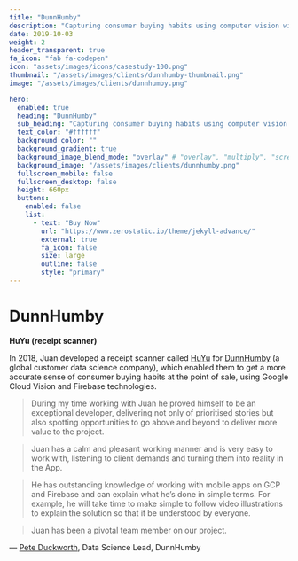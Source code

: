 ```yaml
---
title: "DunnHumby"
description: "Capturing consumer buying habits using computer vision with HuYu"
date: 2019-10-03
weight: 2
header_transparent: true
fa_icon: "fab fa-codepen"
icon: "assets/images/icons/casestudy-100.png"
thumbnail: "/assets/images/clients/dunnhumby-thumbnail.png"
image: "/assets/images/clients/dunnhumby.png"

hero:
  enabled: true
  heading: "DunnHumby"
  sub_heading: "Capturing consumer buying habits using computer vision with HuYu"
  text_color: "#ffffff"
  background_color: ""
  background_gradient: true
  background_image_blend_mode: "overlay" # "overlay", "multiply", "screen"
  background_image: "/assets/images/clients/dunnhumby.png"
  fullscreen_mobile: false
  fullscreen_desktop: false
  height: 660px
  buttons:
    enabled: false
    list:
      - text: "Buy Now"
        url: "https://www.zerostatic.io/theme/jekyll-advance/"
        external: true
        fa_icon: false
        size: large
        outline: false
        style: "primary"
---
```


# DunnHumby

**HuYu (receipt scanner)**

In 2018, Juan developed a receipt scanner called [HuYu](https://www.kinandcarta.com/en/case-studies/dunnhumby/) for [DunnHumby](https://www.dunnhumby.com/) (a global customer data science company), which enabled them to get a more accurate sense of consumer buying habits at the point of sale, using Google Cloud Vision and Firebase technologies.

> During my time working with Juan he proved himself to be an exceptional developer, delivering not only of
prioritised stories but also spotting opportunities to go above and beyond to deliver more value to the project.

> Juan has a calm and pleasant working manner and is very easy to work with, listening to client demands and
turning them into reality in the App.

> He has outstanding knowledge of working with mobile apps on GCP and Firebase and can explain what he’s
done in simple terms. For example, he will take time to make simple to follow video illustrations to explain the
solution so that it be understood by everyone.

> Juan has been a pivotal team member on our project.

&mdash; [Pete Duckworth](https://www.linkedin.com/in/peter-duckworth/), Data Science Lead, DunnHumby